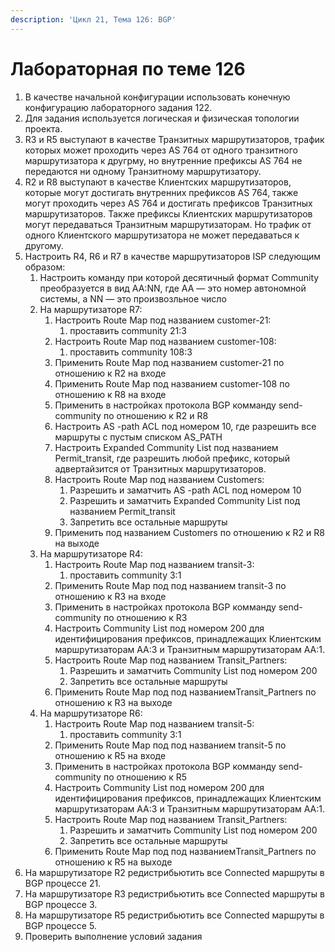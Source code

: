 ```yaml
---
description: 'Цикл 21, Тема 126: BGP'
---
```


# Лабораторная по теме 126

1. В качестве начальной конфигурации использовать конечную конфигурацию лабораторного задания 122.
2. Для задания используется логическая и физическая топологии проекта.
3. R3 и R5 выступают в качестве Транзитных маршрутизаторов, трафик которых может проходить через AS 764 от одного транзитного маршрутизатора к другрму, но внутренние префиксы AS 764 не передаются ни одному Транзитному маршрутизатору.
4. R2 и R8 выступают в качестве Клиентских маршрутизаторов, которые могут достигать внутренних префиксов AS 764, также могут проходить через AS 764 и достигать префиксов Транзитных маршрутизаторов. Также префиксы Клиентских маршрутизаторов могут передаваться Транзитным маршрутизаторам. Но трафик от одного Клиентского маршрутизатора не может передаваться к другому.
5. Настроить R4, R6 и R7 в качестве маршрутизаторов ISP следующим образом:
   1. Настроить команду при которой десятичный формат Community преобразуется в вид AA:NN, где AA — это номер автономной системы, а NN — это произвозльное число
   2. На маршрутизаторе R7:
      1. Настроить Route Map под названием customer-21:
         1. проставить community 21:3
      2. Настроить Route Map под названием customer-108:
         1. проставить community 108:3
      3. Применить Route Map под названием customer-21 по отношению к R2 на входе
      4. Применить Route Map под названием customer-108 по отношению к R8 на входе
      5. Применить в настройках протокола BGP комманду send-community по отношению к R2 и R8
      6. Настроить AS -path ACL под номером 10, где разрешить все маршруты с пустым списком AS\_PATH
      7. Настроить Expanded Community List под названием Permit\_transit, где разрешить любой префикс, который адвертайзится от Транзитных маршрутизаторов.
      8. Настроить Route Map под названием Customers:
         1. Разрешить и заматчить AS -path ACL под номером 10
         2. Разрешить и заматчить Expanded Community List под названием Permit\_transit
         3. Запретить все остальные маршруты
      9. Применить под названием Customers по отношению к R2 и R8 на выходе
   3. На маршрутизаторе R4:
      1. Настроить Route Map под названием transit-3:
         1. проставить community 3:1
      2. Применить Route Map под под названием transit-3 по отношению к R3 на входе
      3. Применить в настройках протокола BGP комманду send-community по отношению к R3
      4. Настроить Community List под номером 200 для идентифицирования префиксов, принадлежащих Клиентским маршрутизаторам AA:3 и Транзитным маршрутизаторам АА:1.
      5. Настроить Route Map под названием Transit\_Partners:
         1. Разрешить и заматчить Community List под номером 200
         2. Запретить все остальные маршруты
      6. Применить Route Map под под названиемTransit\_Partners по отношению к R3 на выходе
   4. На маршрутизаторе R6:
      1. Настроить Route Map под названием transit-5:
         1. проставить community 3:1
      2. Применить Route Map под под названием transit-5 по отношению к R5 на входе
      3. Применить в настройках протокола BGP комманду send-community по отношению к R5
      4. Настроить Community List под номером 200 для идентифицирования префиксов, принадлежащих Клиентским маршрутизаторам AA:3 и Транзитным маршрутизаторам АА:1.
      5. Настроить Route Map под названием Transit\_Partners:
         1. Разрешить и заматчить Community List под номером 200
         2. Запретить все остальные маршруты
      6. Применить Route Map под под названиемTransit\_Partners по отношению к R5 на выходе
6. На маршрутизаторе R2 редистрибьютить все Connected маршруты в BGP процессе 21.
7. На маршрутизаторе R3 редистрибьютить все Connected маршруты в BGP процессе 3.
8. На маршрутизаторе R5 редистрибьютить все Connected маршруты в BGP процессе 5.
9. Проверить выполнение условий задания

